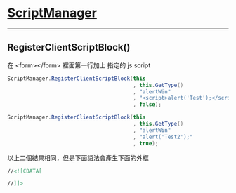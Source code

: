 # [ScriptManager](https://docs.microsoft.com/zh-tw/dotnet/api/system.web.ui.scriptmanager)

---

## RegisterClientScriptBlock()

在 \<form>\</form> 裡面第一行加上 指定的 js script

```csharp
ScriptManager.RegisterClientScriptBlock(this
                                        , this.GetType()
                                        , "alertWin"
                                        , "<script>alert('Test');</script>"
                                        , false);
```

```csharp
ScriptManager.RegisterClientScriptBlock(this
                                        , this.GetType()
                                        , "alertWin"
                                        , "alert('Test2');"
                                        , true);
```

以上二個結果相同，但是下面語法會產生下面的外框

```html
//<![CDATA[

//]]>
```
